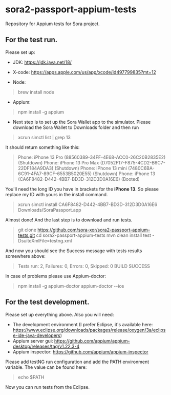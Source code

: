 # sora2-passport-appium-tests
Repository for Appium tests for Sora project.

## For the test run.

Please set up:
- JDK: https://jdk.java.net/18/
- X-code: https://apps.apple.com/us/app/xcode/id497799835?mt=12

- Node:
> brew install node

- Appium:
> npm install -g appium

- Next step is to set up the Sora Wallet app to the simulator.
Please download the Sora Wallet to Downloads folder and then run
> xcrun simctl list | grep 13

It should return something like this:
> Phone: iPhone 13 Pro (88560389-34FF-4E68-ACC0-26C20B2835E2) (Shutdown)
> Phone: iPhone 13 Pro Max (D7052F17-F875-4CD2-B6C7-22DF184A9DA3) (Shutdown)
> Phone: iPhone 13 mini (7480C6BA-6C91-4FA7-89CF-6553B5020E55) (Shutdown)
> Phone: iPhone 13 (CA6F8482-D442-4BB7-BD3D-312D3D0A16E6) (Booted)

You'll need the long ID you have in brackets for the **iPhone 13**. So please replace my ID with yours in the install command.

> xcrun simctl install CA6F8482-D442-4BB7-BD3D-312D3D0A16E6 Downloads/SoraPassport.app

Almost done! And the last step is to download and run tests.
> git clone https://github.com/sora-xor/sora2-passport-appium-tests.git
> cd sora2-passport-appium-tests
> mvn clean install test -DsuiteXmlFile=testng.xml

And now you should see the Success message with tests results somewhere above:
> Tests run: 2, Failures: 0, Errors: 0, Skipped: 0
> BUILD SUCCESS

In case of problems please use Appium-doctor:
> npm install -g appium-doctor
> appium-doctor --ios

## For the test development.

Please set up everything above.
Also you will need:
- The development environment (I prefer Eclipse, it's available here: https://www.eclipse.org/downloads/packages/release/oxygen/3a/eclipse-ide-java-developers)
- Appium server gui: https://github.com/appium/appium-desktop/releases/tag/v1.22.3-4
- Appium inspector: https://github.com/appium/appium-inspector

Please add testNG run configuration and add the PATH environment variable. The value can be found here:
>echo $PATH

Now you can run tests from the Eclipse.
